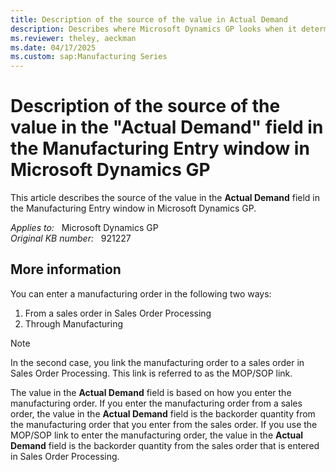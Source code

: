 ```yaml
---
title: Description of the source of the value in Actual Demand
description: Describes where Microsoft Dynamics GP looks when it determines the value of the Actual Demand field in the Manufacturing Entry window in Microsoft Dynamics GP.
ms.reviewer: theley, aeckman
ms.date: 04/17/2025
ms.custom: sap:Manufacturing Series
---
```

# Description of the source of the value in the "Actual Demand" field in the Manufacturing Entry window in Microsoft Dynamics GP

This article describes the source of the value in the **Actual Demand** field in the Manufacturing Entry window in Microsoft Dynamics GP.

_Applies to:_ &nbsp; Microsoft Dynamics GP  
_Original KB number:_ &nbsp; 921227

## More information

You can enter a manufacturing order in the following two ways:

1. From a sales order in Sales Order Processing
2. Through Manufacturing

> [!NOTE]
> In the second case, you link the manufacturing order to a sales order in Sales Order Processing. This link is referred to as the MOP/SOP link.

The value in the **Actual Demand** field is based on how you enter the manufacturing order. If you enter the manufacturing order from a sales order, the value in the **Actual Demand** field is the backorder quantity from the manufacturing order that you enter from the sales order. If you use the MOP/SOP link to enter the manufacturing order, the value in the **Actual Demand** field is the backorder quantity from the sales order that is entered in Sales Order Processing.
